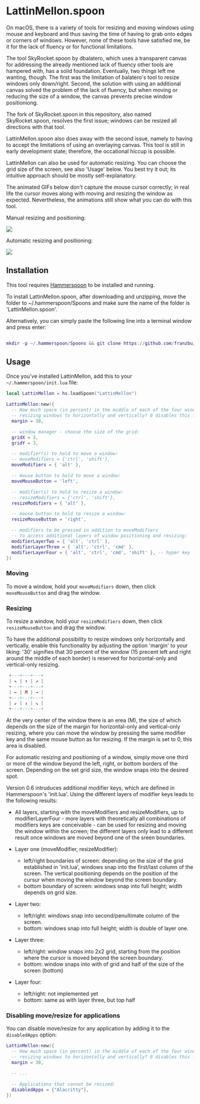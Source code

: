 # LattinMellon.spoon

On macOS, there is a variety of tools for resizing and moving windows using mouse and keyboard and thus saving the time of having to grab onto edges or corners of windows. However, none of these tools have satisfied me, be it for the lack of fluency or for functional limitations. 

The tool SkyRocket.spoon by dbalatero, which uses a transparent canvas for addressing the already mentioned lack of fluency other tools are hampered with, has a solid foundation. Eventually, two things left me wanting, though. The first was the limitation of balatero's tool to resize windows only down/right. Second, the solution with using an additional canvas solved the problem of the lack of fluency, but when moving or reducing the size of a window, the canvas prevents precise window positioniong.

The fork of SkyRocket.spoon in this repository, also named SkyRocket.spoon, resolves the first issue; windows can be resized all directions with that tool.

LattinMellon.spoon also does away with the second issue, namely to having to accept the limitations of using an overlaying canvas. This tool is still in early development state; therefore, the occational hiccup is possible.

LattinMellon can also be used for automatic resizing. You can choose the grid size of the screen, see also 'Usage' below. You best try it out; its intuitive approach should be mostly self-explanatory.

The animated GIFs below don't capture the mouse cursor correctly; in real life the cursor moves along with moving and resizing the window as expected. Nevertheless, the animations still show what you can do with this tool.

Manual resizing and positioning:

<img src="https://github.com/franzbu/LattinMellon.spoon/blob/main/doc/LattinMellon.gif" />


Automatic resizing and positioning:

<img src="https://github.com/franzbu/LattinMellon.spoon/blob/main/doc/LattinMallon_wm2.gif" />

              

## Installation

This tool requires [Hammerspoon](https://www.hammerspoon.org/) to be installed and running.

To install LattinMellon.spoon, after downloading and unzipping, move the folder to ~/.hammerspoon/Spoons and make sure the name of the folder is 'LattinMellon.spoon'. 

Alternatively, you can simply paste the following line into a terminal window and press enter:

```lua

mkdir -p ~/.hammerspoon/Spoons && git clone https://github.com/franzbu/LattinMellon.spoon.git ~/.hammerspoon/Spoons/LattinMellon.spoon

```

## Usage

Once you've installed LattinMellon, add this to your `~/.hammerspoon/init.lua` file:

```lua
local LattinMellon = hs.loadSpoon("LattinMellon")

LattinMellon:new({
  -- How much space (in percent) in the middle of each of the four window-margins do you want to reserve for limiting
  -- resizing windows to horizontally and vertically? 0 disables this function, 100 disables diagonal resizing.
  margin = 30,

  -- window manager - choose the size of the grid:
  gridX = 3,
  gridY = 3,

  -- modifier(s) to hold to move a window:
  -- moveModifiers = {'ctrl', 'shift'},
  moveModifiers = { 'alt' },

  -- mouse button to hold to move a window:
  moveMouseButton = 'left',

  -- modifier(s) to hold to resize a window:
  -- resizeModifiers = {'ctrl', 'shift'},
  resizeModifiers = { 'alt' },

  -- mouse button to hold to resize a window:
  resizeMouseButton = 'right',

  -- modifiers to be pressed in addition to moveModifiers
  -- to access additional layers of window positioning and resizing:
  modifierLayerTwo = { 'alt', 'ctrl' },
  modifierLayerThree = { 'alt', 'ctrl', 'cmd' },
  modifierLayerFour = { 'alt', 'ctrl', 'cmd', 'shift' }, -- hyper key
})
```

### Moving

To move a window, hold your `moveModifiers` down, then click `moveMouseButton` and drag the window.

### Resizing

To resize a window, hold your `resizeModifiers` down, then click `resizeMouseButton` and drag the window.

To have the additional possibility to resize windows only horizontally and vertically, enable this functionality by adjusting the option 'margin' to your liking: '30' signifies that 30 percent of the window (15 precent left and right around the middle of each border) is reserved for horizontal-only and vertical-only resizing.


```lua
 +---+---+---+
 | ↖ | ↑ | ↗ |
 +---+---+---+
 | ← | M | → |
 +---+---+---+
 | ↙ | ↓ | ↘ |
 +---+---+---+
```

At the very center of the window there is an erea (M), the size of which depends on the size of the margin for horizontal-only and vertical-only resizing, where you can move the window by pressing the same modifier key and the same mouse button as for resizing. If the margin is set to 0, this area is disabled.

For automatic resizing and positioning of a window, simply move one third or more of the window beyond the left, right, or bottom borders of the screen. Depending on the set grid size, the window snaps into the desired spot.

Version 0.6 intruduces additional modifier keys, which are defined in Hammerspoon's 'init.lua'. Using the different layers of modifier keys leads to the following results:

* All layers, starting with the moveModifiers and resizeModifiers, up to modifierLayerFour - more layers with theoretically all combinations of modifiers keys are conceivable - can be used for resizing and moving the window within the screen; the different layers only lead to a different result once windows are moved beyond one of the sreen boundaries.

* Layer one (moveModifier, resizeModifier):
  * left/right boundaries of screen: depending on the size of the grid established in 'init.lua', windows snap into the first/last column of the screen. The vertical positioning depends on the position of the cursur when moving the window beyond the screen boundary.
  * bottom boundary of screen: windows snap into full height; width depends on grid size.

* Layer two:
  * left/right: windows snap into second/penultimate column of the screen.
  * bottom: windows snap into full height; width is double of layer one.
 
* Layer three:
  * left/right: window snaps into 2x2 grid, starting from the position where the cursor is moved beyond the screen boundary.
  * bottom: window snaps into with of grid and half of the size of the screen (bottom)
 
* Layer four:
  * left/right: not implemented yet
  * bottom: same as with layer three, but top half


### Disabling move/resize for applications

You can disable move/resize for any application by adding it to the `disabledApps` option:

```lua
LattinMellon:new({
  -- How much space (in percent) in the middle of each of the four window-margins do you want to reserve for limiting 
  -- resizing windows to horizontally and vertically? 0 disables this function, 100 disables diagonal resizing.
  margin = 30,

  -- ...

  -- Applications that cannot be resized:
  disabledApps = {"Alacritty"},
})
```

